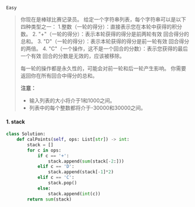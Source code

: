 `Easy`

> 你现在是棒球比赛记录员。
> 给定一个字符串列表，每个字符串可以是以下四种类型之一：
> 1.整数（一轮的得分）：直接表示您在本轮中获得的积分数。
> 2. "+"（一轮的得分）：表示本轮获得的得分是前两轮有效 回合得分的总和。
> 3. "D"（一轮的得分）：表示本轮获得的得分是前一轮有效 回合得分的两倍。
> 4. "C"（一个操作，这不是一个回合的分数）：表示您获得的最后一个有效 回合的分数是无效的，应该被移除。
>
> 每一轮的操作都是永久性的，可能会对前一轮和后一轮产生影响。
> 你需要返回你在所有回合中得分的总和。
>
> **注意：**
>
> - 输入列表的大小将介于1和1000之间。
> - 列表中的每个整数都将介于-30000和30000之间。

#### 1.  stack

```python
class Solution:
    def calPoints(self, ops: List[str]) -> int:
        stack = []
        for c in ops:
            if c == '+':
                stack.append(sum(stack[-2:]))
            elif c == 'D':
                stack.append(stack[-1]*2)
            elif c == 'C':
                stack.pop()
            else:
                stack.append(int(c))
        return sum(stack)
```

